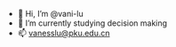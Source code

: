 - 👋 Hi, I’m @vani-lu
- 🌱 I’m currently studying decision making
- 📫 vanesslu@pku.edu.cn

<!---
vani-lu/vani-lu is a ✨ special ✨ repository because its `README.md` (this file) appears on your GitHub profile.
You can click the Preview link to take a look at your changes.
--->
